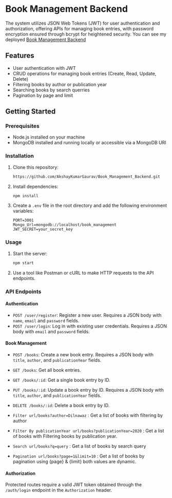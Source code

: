 

# Book Management Backend

The system utilizes JSON Web Tokens (JWT) for user authentication and authorization, offering APIs for managing book entries, with password encryption ensured through bcrypt for heightened security. You can see my deployed [Book Management Backend](https://book-management-backend-vny5.onrender.com/)


## Features

- User authentication with JWT
- CRUD operations for managing book entries (Create, Read, Update, Delete)
- Filtering books by author or publication year
- Searching books by search querries
- Pagination  by page and limit

## Getting Started

### Prerequisites

- Node.js installed on your machine
- MongoDB installed and running locally or accessible via a MongoDB URI

### Installation

1. Clone this repository:

   ```bash
   https://github.com/AkshayKumarGaurav/Book_Management_Backend.git
   ```

2. Install dependencies:

   ```bash
   npm install
   ```

3. Create a `.env` file in the root directory and add the following environment variables:

   ```plaintext
   PORT=3001
   Mongo_Url=mongodb://localhost/book_management
   JWT_SECRET=your_secret_key
   ```

### Usage

1. Start the server:

   ```bash
   npm start
   ```

2. Use a tool like Postman or cURL to make HTTP requests to the API endpoints.

### API Endpoints

#### Authentication

- `POST /user/register`: Register a new user. Requires a JSON body with `name`, `email` and `password` fields.
- `POST /user/login`: Log in with existing user credentials. Requires a JSON body with `email` and `password` fields.

#### Book Management

- `POST /books`: Create a new book entry. Requires a JSON body with `title`, `author`, and `publicationYear` fields.
- `GET /books`: Get all book entries.
- `GET /books/:id`: Get a single book entry by ID.
- `PUT /books/:id`: Update a book entry by ID. Requires a JSON body with `title`, `author`, and `publicationYear` fields.
- `DELETE /books/:id`: Delete a book entry by ID.

- `Filter url/books?author=Dilnawaz` : Get a list of books with filtering by author
- `Filter By publicationYear url/books?publicationYear=2020` : Get a list of books with Filtering books by publication year.
- `Search url/books?q=query` : Get a list of books by search query
- `Pagination url/books?page=1&limit=10` : Get a list of books by pagination using {page} & {limit} both values are dynamic.



#### Authorization

Protected routes require a valid JWT token obtained through the `/auth/login` endpoint in the `Authorization` header.

